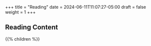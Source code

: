 +++
title = "Reading"
date = 2024-06-11T11:07:27-05:00
draft = false
weight = 1
+++

## Reading Content

{{% children %}}
